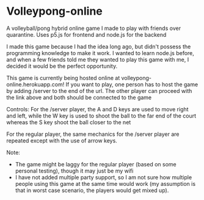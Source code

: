 # Volleypong-online
A volleyball/pong hybrid online game I made to play with friends over quarantine. Uses p5.js for frontend and node.js for the backend

I made this game because I had the idea long ago, but didn't possess the programming knowledge to make it work. I wanted to learn
node.js before, and when a few friends told me they wanted to play this game with me, I decided it would be the perfect opportunity. 

This game is currently being hosted online at volleypong-online.herokuapp.com! If you want to play, one person has to host the game by
adding /server to the end of the url. The other player can proceed with the link above and both should be connected to the game

Controls:
  For the /server player, the A and D keys are used to move right and left, while the W key is used to shoot the ball to the far end of the
  court whereas the S key shoot the ball closer to the net

  For the regular player, the same mechanics for the /server player are repeated except with the use of arrow keys. 

Note:
- The game might be laggy for the regular player (based on some personal testing), though it may just be my wifi
- I have not added multiple party support, so I am not sure how multiple people using this game at the same time would work (my assumption
  is that in worst case scenario, the players would get mixed up). 
  
